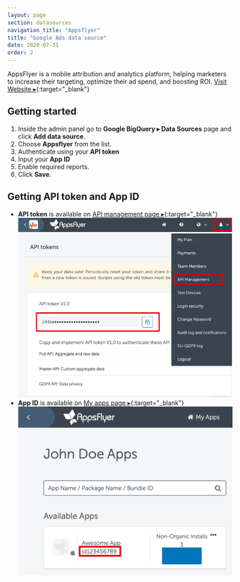 ```yaml
---
layout: page
section: datasources
navigation_title: "Appsflyer"
title: "Google Ads data source"
date: 2020-07-31
order: 2
---
```


AppsFlyer is a mobile attribution and analytics platform, helping marketers to increase their targeting, optimize their ad spend, and boosting ROI. [Visit Website ▸](appsflyer.com/){:target="_blank"}

## Getting started

1. Inside the admin panel go to **Google BigQuery ▸ Data Sources** page and click **Add data source**.
2. Choose **Appsflyer** from the list.
3. Authenticate using your **API token**
4. Input your **App ID**
5. Enable required reports.
6. Click **Save**.

## Getting API token and App ID

* **API token** is available on [API management page ▸](https://hq1.appsflyer.com/account/api-tokens){:target="_blank"}
![](/img/AppsFlyer-API-token.png)
* **App ID** is available on [My apps page ▸](https://hq1.appsflyer.com/apps/myapps){:target="_blank"}
![](/img/AppsFlyer-app-id.png)
